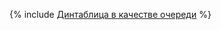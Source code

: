 {% include [Динтаблица в качестве очереди](../../../_includes/user-guide/dynamic-tables/tutorials/dynamic-table-queue.md) %}